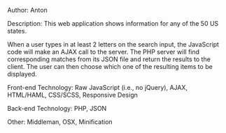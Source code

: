 Author: Anton

Description:
This web application shows information for any of the 50 US states.

When a user types in at least 2 letters on the search input, the JavaScript
code will make an AJAX call to the server.  The PHP server will find 
corresponding matches from its JSON file and return the results to the client.
The user can then choose which one of the resulting items to be displayed.



Front-end Technology: 
Raw JavaScript (i.e., no jQuery), AJAX, HTML/HAML, CSS/SCSS, Responsive Design

Back-end Technology: 
PHP, JSON

Other:
Middleman, OSX, Minification
